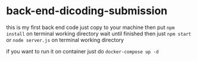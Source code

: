 # back-end-dicoding-submission
this is my first back end code
just copy to your machine
then put 
```npm install``` on terminal working directory
wait until finished then just
```npm start``` or ```node server.js``` on terminal working directory

if you want to run it on container
just do 
```docker-compose up -d```
